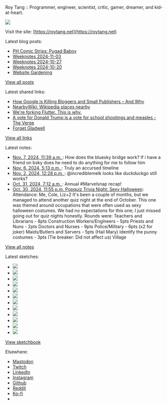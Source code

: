 Roy Tang :: Programmer, engineer, scientist, critic, gamer, dreamer, and kid-at-heart.

![](https://roytang.net/static/img/profile.jpg)

Visit the site: [https://roytang.net](https://roytang.net)

Latest blog posts:

- [PH Comic Strips: Pugad Baboy](https://roytang.net/2024/11/pugad-baboy/)
- [Weeknotes 2024-11-03](https://roytang.net/2024/11/weeknotes-11-03/)
- [Weeknotes 2024-10-27](https://roytang.net/2024/10/weeknotes-10-27/)
- [Weeknotes 2024-10-20](https://roytang.net/2024/10/weeknotes-10-20/)
- [Website Gardening](https://roytang.net/2024/10/website-gardening/)

[View all posts](https://roytang.net/blog)

Latest shared links:

- [How Google is Killing Bloggers and Small Publishers – And Why](https://roytang.net/2024/10/2ca8ec0b0d7dce704940abdc8ade3baa/)
- [NearbyWiki: Wikipedia places nearby](https://roytang.net/2024/10/7881c0d077da971fe0fab099e6e01c11/)
- [We&#x27;re forking Flutter. This is why.](https://roytang.net/2024/10/fb5c21a51de62410f4138ac9158cd065/)
- [A vote for Donald Trump is a vote for school shootings and measles - The Verge](https://roytang.net/2024/10/3b5fc1db4026f8d4d41b34540763603d/)
- [Forget Gladwell](https://roytang.net/2024/10/37a83bd01d117f66151ceea45192fea0/)

[View all links](https://roytang.net/links)

Latest notes:

- [Nov. 7, 2024, 11:39 a.m. ](https://roytang.net/2024/11/113439590452068091/): How does the bluesky bridge work? If i have a friend on bsky does he need to do anything for me to follow him
- [Nov. 6, 2024, 5:13 p.m. ](https://roytang.net/2024/11/113435242230552184/): Truly an accursed timeline
- [Nov. 2, 2024, 12:28 p.m. ](https://roytang.net/2024/11/113411469089541860/): @incrediblemelk looks like duckduckgo still works?
- [Oct. 31, 2024, 7:12 a.m. ](https://roytang.net/2024/10/113398901994949365/): Annual #Marvelsnap recap!
- [Oct. 30, 2024, 11:55 p.m. Popquiz Trivia Night: Sexy Halloween](https://roytang.net/2024/10/popquiz-halloween/): Attendance: Me, Cole, Liz+2 It&#x27;s been a couple of months, but we managed to attend another quiz night at the end of October. This one was themed around occupations that were often used as sexy halloween costumes. We had no expectations for this one; I just missed going out for quiz nights honestly. Rounds were: Teachers and Librarians - 8pts Construction Workers/Engineers - 5pts Priests and Nuns - 2pts Doctors and Nurses - 9pts Police/Military - 6pts (x2 for joker) Maids/Butlers and Servers - 5pts (Hail Mary) Identify the punny costumes - 3pts (Tie breaker: Did not affect us) Village

[View all notes](https://roytang.net/notes)

Latest sketches:


- ![](https://roytang.net/media/cache/32/e6/32e6bccc49e8369f7e33d4b393e24821.jpg)
- ![](https://roytang.net/media/cache/6d/bb/6dbb65d9198fe1692eed00385ef079c4.jpg)
- ![](https://roytang.net/media/cache/55/78/5578c142afd534e31f9723865e041b14.jpg)
- ![](https://roytang.net/media/cache/11/0b/110b905affbef32264adf4c2f7a3e608.jpg)
- ![](https://roytang.net/media/cache/60/c6/60c68c0db7d473687683874eb35fb4f8.jpg)
- ![](https://roytang.net/media/cache/55/80/5580f7da860316f676969d8b08f2066f.jpg)
- ![](https://roytang.net/media/cache/de/79/de796fdabfe4c65636e385f4dabe7d7d.jpg)
- ![](https://roytang.net/media/cache/f2/b0/f2b07114ca00b8f1da1d37307ce9d52b.jpg)
- ![](https://roytang.net/media/cache/ba/d5/bad5f72b2a016bb45c230ceffd2dc203.jpg)
- ![](https://roytang.net/media/cache/97/f4/97f4800a23c3d65586f62a9904baf15c.jpg)
- ![](https://roytang.net/media/cache/98/b7/98b731ba93be900ebd53bfd8fb391b40.jpg)
- ![](https://roytang.net/media/cache/88/e5/88e59dd5a9e6be8fc0b0d50b79e15161.jpg)

[View sketchbook](https://roytang.net/albums/sketchbook)


Elsewhere:

- [Mastodon](https://indieweb.social/@roytang)
- [Twitch](https://twitch.tv/twitchyroy)
- [LinkedIn](https://www.linkedin.com/in/roytang)
- [Instagram](https://instagram.com/roytang0400)
- [Github](https://github.com/roytang)
- [Reddit](https://reddit.com/u/hungryroy)
- [Ko-fi](https://ko-fi.com/roytang)
- [](mailto:hello@roytang.net)